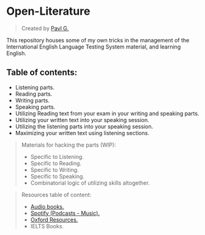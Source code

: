 # Open-Literature
> Created by [Pavl G.](https://github.com/Scrappers-glitch)

This repository houses some of my own tricks in the management of the International English Language Testing System material, and learning English.

## Table of contents: 
* Listening parts.
* Reading parts.
* Writing parts.
* Speaking parts.
* Utilizing Reading text from your exam in your writing and speaking parts.
* Utilizing your written text into your speaking session.
* Utilizing the listening parts into your speaking session.
* Maximizing your written text using listening sections.

> Materials for hacking the parts (WIP):
> - Specific to Listening.
> - Specific to Reading.
> - Specific to Writing.
> - Specific to Speaking.
> - Combinatorial logic of utilizing skills altogether.

> Resources table of content: 
> - [Audio books.](https://librivox.org/)
> - [Spotify (Podcasts - Music).](https://open.spotify.com/playlist/552c1kW36jqnezA1iFaiBb?si=1f06f87d7c2e427a)
> - [Oxford Resources.](https://elt.oup.com/learning_resources/?cc=global&selLanguage=en)
> - IELTS Books.
